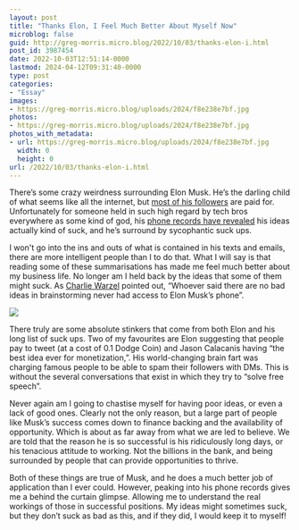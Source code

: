 ```yaml
---
layout: post
title: "Thanks Elon, I Feel Much Better About Myself Now"
microblog: false
guid: http://greg-morris.micro.blog/2022/10/03/thanks-elon-i.html
post_id: 3987454
date: 2022-10-03T12:51:14-0000
lastmod: 2024-04-12T09:31:40-0000
type: post
categories:
- "Essay"
images:
- https://greg-morris.micro.blog/uploads/2024/f8e238e7bf.jpg
photos:
- https://greg-morris.micro.blog/uploads/2024/f8e238e7bf.jpg
photos_with_metadata:
- url: https://greg-morris.micro.blog/uploads/2024/f8e238e7bf.jpg
  width: 0
  height: 0
url: /2022/10/03/thanks-elon-i.html
---
```

There’s some crazy weirdness surrounding Elon Musk. He’s the darling child of what seems like all the internet, but [most of his followers](https://time.com/6171726/elon-musk-fake-followers/) are paid for. Unfortunately for someone held in such high regard by tech bros everywhere as some kind of god, his [phone records have revealed](https://s3.documentcloud.org/documents/23108357/redacted-version-of-exhibits-a-j-to-letter-to-the-honorable-kathaleen-st-j-mccormick-from-edward-b.pdf) his ideas actually kind of suck, and he’s surround by sycophantic suck ups.

I won't go into the ins and outs of what is contained in his texts and emails, there are more intelligent people than I to do that. What I will say is that reading some of these summarisations has made me feel much better about my business life. No longer am I held back by the ideas that some of them might suck. As [Charlie Warzel](https://www.theatlantic.com/technology/archive/2022/09/elon-musk-texts-twitter-trial-jack-dorsey/671619/) pointed out, “Whoever said there are no bad ideas in brainstorming never had access to Elon Musk’s phone”.

![](https://greg-morris.micro.blog/uploads/2024/f8e238e7bf.jpg)

There truly are some absolute stinkers that come from both Elon and his long list of suck ups. Two of my favourites are Elon suggesting that people pay to tweet (at a cost of 0.1 Dodge Coin) and Jason Calacanis having “the best idea ever for monetization,”. His world-changing brain fart was charging famous people to be able to spam their followers with DMs. This is without the several conversations that exist in which they try to “solve free speech”.

Never again am I going to chastise myself for having poor ideas, or even a lack of good ones. Clearly not the only reason, but a large part of people like Musk’s success comes down to finance backing and the availability of opportunity. Which is about as far away from what we are led to believe. We are told that the reason he is so successful is his ridiculously long days, or his tenacious attitude to working. Not the billions in the bank, and being surrounded by people that can provide opportunities to thrive.

Both of these things are true of Musk, and he does a much better job of application than I ever could. However, peaking into his phone records gives me a behind the curtain glimpse. Allowing me to understand the real workings of those in successful positions. My ideas might sometimes suck, but they don’t suck as bad as this, and if they did, I would keep it to myself!
